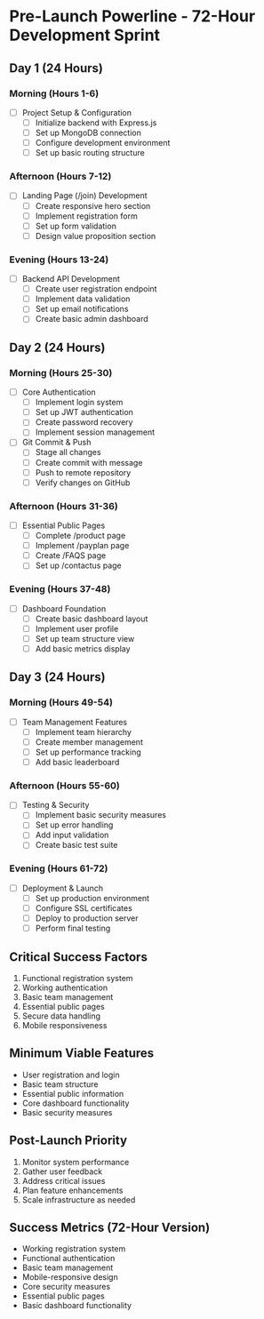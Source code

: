 # Pre-Launch Powerline - 72-Hour Development Sprint

## Day 1 (24 Hours)
### Morning (Hours 1-6)
- [ ] Project Setup & Configuration
  - [ ] Initialize backend with Express.js
  - [ ] Set up MongoDB connection
  - [ ] Configure development environment
  - [ ] Set up basic routing structure

### Afternoon (Hours 7-12)
- [ ] Landing Page (/join) Development
  - [ ] Create responsive hero section
  - [ ] Implement registration form
  - [ ] Set up form validation
  - [ ] Design value proposition section

### Evening (Hours 13-24)
- [ ] Backend API Development
  - [ ] Create user registration endpoint
  - [ ] Implement data validation
  - [ ] Set up email notifications
  - [ ] Create basic admin dashboard

## Day 2 (24 Hours)
### Morning (Hours 25-30)
- [ ] Core Authentication
  - [ ] Implement login system
  - [ ] Set up JWT authentication
  - [ ] Create password recovery
  - [ ] Implement session management
- [ ] Git Commit & Push
  - [ ] Stage all changes
  - [ ] Create commit with message
  - [ ] Push to remote repository
  - [ ] Verify changes on GitHub

### Afternoon (Hours 31-36)
- [ ] Essential Public Pages
  - [ ] Complete /product page
  - [ ] Implement /payplan page
  - [ ] Create /FAQS page
  - [ ] Set up /contactus page

### Evening (Hours 37-48)
- [ ] Dashboard Foundation
  - [ ] Create basic dashboard layout
  - [ ] Implement user profile
  - [ ] Set up team structure view
  - [ ] Add basic metrics display

## Day 3 (24 Hours)
### Morning (Hours 49-54)
- [ ] Team Management Features
  - [ ] Implement team hierarchy
  - [ ] Create member management
  - [ ] Set up performance tracking
  - [ ] Add basic leaderboard

### Afternoon (Hours 55-60)
- [ ] Testing & Security
  - [ ] Implement basic security measures
  - [ ] Set up error handling
  - [ ] Add input validation
  - [ ] Create basic test suite

### Evening (Hours 61-72)
- [ ] Deployment & Launch
  - [ ] Set up production environment
  - [ ] Configure SSL certificates
  - [ ] Deploy to production server
  - [ ] Perform final testing

## Critical Success Factors
1. Functional registration system
2. Working authentication
3. Basic team management
4. Essential public pages
5. Secure data handling
6. Mobile responsiveness

## Minimum Viable Features
- User registration and login
- Basic team structure
- Essential public information
- Core dashboard functionality
- Basic security measures

## Post-Launch Priority
1. Monitor system performance
2. Gather user feedback
3. Address critical issues
4. Plan feature enhancements
5. Scale infrastructure as needed

## Success Metrics (72-Hour Version)
- Working registration system
- Functional authentication
- Basic team management
- Mobile-responsive design
- Core security measures
- Essential public pages
- Basic dashboard functionality 